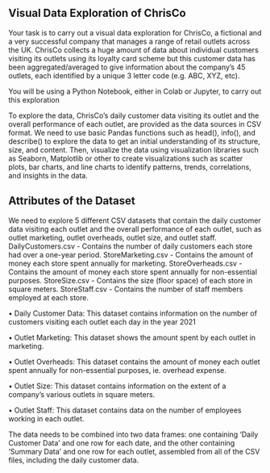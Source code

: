 ## Visual Data Exploration of ChrisCo

Your task is to carry out a visual data exploration for ChrisCo, a fictional and a very successful company that manages a range of retail outlets across the UK. ChrisCo collects a huge amount of data about individual customers visiting its outlets using its loyalty card scheme but this customer data has been aggregated/averaged to give information about the company’s 45 outlets, each identified by a unique 3 letter code (e.g. ABC, XYZ, etc). 

You will be using a Python Notebook, either in Colab or Jupyter, to carry out this exploration

To explore the data, ChrisCo’s daily customer data visiting its outlet and the overall performance of each outlet, are provided as the data sources in CSV format. We need to use basic Pandas functions such as head(), info(), and describe() to explore the data to get an initial understanding of its structure, size, and content. Then, visualize the data using visualization libraries such as Seaborn, Matplotlib or other to create visualizations such as scatter plots, bar charts, and line charts to identify patterns, trends, correlations, and insights in the data.

## Attributes of the Dataset

We need to explore 5 different CSV datasets that contain the daily customer data visiting each outlet and the overall performance of each outlet, such as outlet marketing, outlet overheads, outlet size, and outlet staff.
DailyCustomers.csv - Contains the number of daily customers each store had over a one-year period.
StoreMarketing.csv - Contains the amount of money each store spent annually for marketing.
StoreOverheads.csv - Contains the amount of money each store spent annually for non-essential purposes.
StoreSize.csv - Contains the size (floor space) of each store in square meters.
StoreStaff.csv - Contains the number of staff members employed at each store.

• Daily Customer Data: This dataset contains information on the number of customers visiting each outlet each day in the year 2021

• Outlet Marketing: This dataset shows the amount spent by each outlet in marketing.

• Outlet Overheads: This dataset contains the amount of money each outlet spent annually for non-essential purposes, ie. overhead expense.

• Outlet Size: This dataset contains information on the extent of a company’s various outlets in square meters.

• Outlet Staff: This dataset contains data on the number of employees working in each outlet.

The data needs to be combined into two data frames: one containing ‘Daily Customer Data’ and one row for each date, and the other containing ‘Summary Data’ and one row for each outlet, assembled from all of the CSV files, including the daily customer data.
